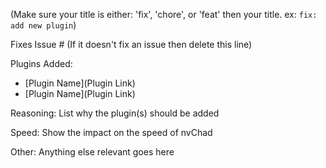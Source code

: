 (Make sure your title is either: 'fix', 'chore', or 'feat' then your title. ex: `fix: add new plugin`)

Fixes Issue # (If it doesn't fix an issue then delete this line)

Plugins Added:
- [Plugin Name](Plugin Link)
- [Plugin Name](Plugin Link)

Reasoning:
List why the plugin(s) should be added

Speed:
Show the impact on the speed of nvChad

Other:
Anything else relevant goes here
